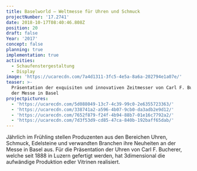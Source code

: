 ```yaml
---
title: Baselworld – Weltmesse für Uhren und Schmuck
projectNumber: '17.2741'
date: 2018-10-17T08:40:46.808Z
position: 20
draft: false
Year: '2017'
concept: false
planning: true
implementation: true
activities:
  - Schaufenstergestaltung
  - Display
image: 'https://ucarecdn.com/7a4d1311-3fc5-4e5a-8a6a-202794e1a07e/'
teaser: >-
  Präsentation der exquisiten und innovativen Zeitmesser von Carl F. Bucherer an
  der Messe in Basel
projectpictures:
  - 'https://ucarecdn.com/5d088049-13c7-4c39-99c0-2e6355723363/'
  - 'https://ucarecdn.com/338741a2-a596-4b07-9cb0-da3adb2e9d12/'
  - 'https://ucarecdn.com/7652f879-f24f-4b94-88b7-01e16c7792a2/'
  - 'https://ucarecdn.com/7d3f53d9-cd85-47ca-840b-192baff65dab/'
---
```

Jährlich im Frühling stellen Produzenten aus den Bereichen Uhren, Schmuck, Edelsteine und verwandten Branchen ihre Neuheiten an der Messe in Basel aus. Für die Präsentation der Uhren von Carl F. Bucherer, welche seit 1888 in Luzern gefertigt werden, hat 3dimensional die aufwändige Produktion edler Vitrinen realisiert.
